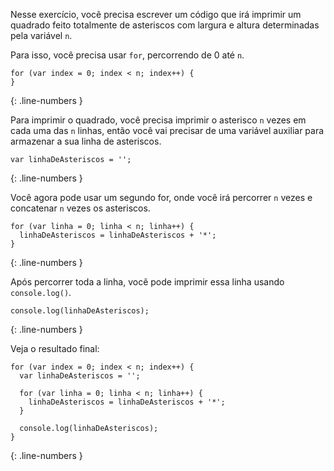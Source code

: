 Nesse exercício, você precisa escrever um código que irá imprimir um quadrado feito totalmente de asteriscos com largura e altura determinadas pela variável `n`.

Para isso, você precisa usar `for`, percorrendo de 0 até `n`.

```language-javascript
for (var index = 0; index < n; index++) {
}
```
{: .line-numbers }

Para imprimir o quadrado, você precisa imprimir o asterisco `n` vezes em cada uma das `n` linhas, então você vai precisar de uma variável auxiliar para armazenar a sua linha de asteriscos.

```language-javascript
var linhaDeAsteriscos = '';
```
{: .line-numbers }

Você agora pode usar um segundo for, onde você irá percorrer `n` vezes e concatenar `n` vezes os asteriscos.

```language-javascript
for (var linha = 0; linha < n; linha++) {
  linhaDeAsteriscos = linhaDeAsteriscos + '*';
}
```
{: .line-numbers }

Após percorrer toda a linha, você pode imprimir essa linha usando `console.log()`.

```language-javascript
console.log(linhaDeAsteriscos);
```
{: .line-numbers }

Veja o resultado final:


```language-javascript
for (var index = 0; index < n; index++) {
  var linhaDeAsteriscos = '';

  for (var linha = 0; linha < n; linha++) {
    linhaDeAsteriscos = linhaDeAsteriscos + '*';
  }

  console.log(linhaDeAsteriscos);
}
```
{: .line-numbers }
